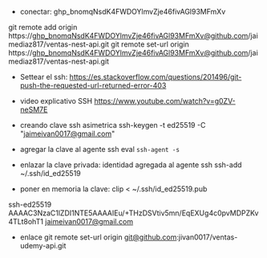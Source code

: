 - conectar:
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

git remote add origin https://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@github.com/jaimediaz817/ventas-nest-api.git
git remote set-url origin https://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@github.com/jaimediaz817/ventas-nest-api.git

- Settear el ssh:
https://es.stackoverflow.com/questions/201496/git-push-the-requested-url-returned-error-403

- video explicativo SSH
https://www.youtube.com/watch?v=g0ZV-neSM7E

- creando clave ssh asimetrica
 ssh-keygen -t ed25519 -C "jaimeivan0017@gmail.com"

 - agregar la clave al agente ssh
 eval `ssh-agent -s`

- enlazar la clave privada: identidad agregada al agente ssh
ssh-add ~/.ssh/id_ed25519

- poner en memoria la clave:
clip < ~/.ssh/id_ed25519.pub

ssh-ed25519 AAAAC3NzaC1lZDI1NTE5AAAAIEu/+THzDSVtiv5mn/EqEXUg4c0pvMDPZKv4TLt8ohT1 jaimeivan0017@gmail.com

- enlace
git remote set-url origin git@github.com:jivan0017/ventas-udemy-api.git

